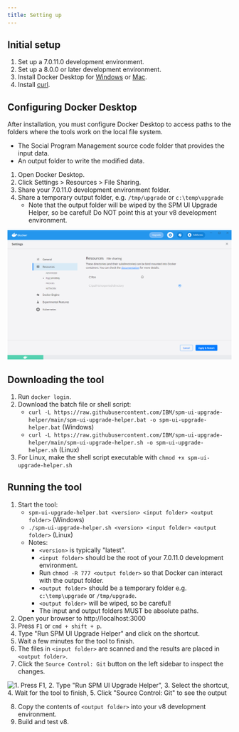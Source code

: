 ```yaml
---
title: Setting up
---
```


## Initial setup

1. Set up a 7.0.11.0 development environment.
2. Set up a 8.0.0 or later development environment.
3. Install Docker Desktop for [Windows](https://docs.docker.com/docker-for-windows/install/) or [Mac](https://docs.docker.com/docker-for-mac/install/).
4. Install [curl](https://curl.se/download.html).

## Configuring Docker Desktop

After installation, you must configure Docker Desktop to access paths to the folders where the tools work on the local file system. 

- The Social Program Management source code folder that provides the input data. 
- An output folder to write the modified data.

1. Open Docker Desktop.
2. Click Settings > Resources > File Sharing.
3. Share your 7.0.11.0 development environment folder.
4. Share a temporary output folder, e.g. `/tmp/upgrade` or `c:\temp\upgrade`
    - Note that the output folder will be wiped by the SPM UI Upgrade Helper, so be careful! Do NOT point this at your v8 development environment.

![1. Open Docker Desktop, 2. Click the Settings button then Resources then File Sharing, 3. Add the folder you want to share with the Docker container](../../images/docker-volume-sharing.png "Docker volume sharing screenshot")

## Downloading the tool

1. Run `docker login`.
2. Download the batch file or shell script:
    - `curl -L https://raw.githubusercontent.com/IBM/spm-ui-upgrade-helper/main/spm-ui-upgrade-helper.bat -o spm-ui-upgrade-helper.bat` (Windows)
    - `curl -L https://raw.githubusercontent.com/IBM/spm-ui-upgrade-helper/main/spm-ui-upgrade-helper.sh -o spm-ui-upgrade-helper.sh` (Linux)
3. For Linux, make the shell script executable with `chmod +x spm-ui-upgrade-helper.sh`

## Running the tool

1. Start the tool:
    - `spm-ui-upgrade-helper.bat <version> <input folder> <output folder>` (Windows)
    - `./spm-ui-upgrade-helper.sh <version> <input folder> <output folder>` (Linux)
    - Notes:
        - `<version>` is typically "latest".
        - `<input folder>` should be the root of your 7.0.11.0 development environment.
        - Run `chmod -R 777 <output folder>` so that Docker can interact with the output folder.
        - `<output folder>` should be a temporary folder e.g. `c:\temp\upgrade` or `/tmp/upgrade`.
        - `<output folder>` will be wiped, so be careful!
        - The input and output folders MUST be absolute paths.
2. Open your browser to http://localhost:3000
3. Press `F1` or `cmd + shift + p`.
4. Type "Run SPM UI Upgrade Helper" and click on the shortcut.
5. Wait a few minutes for the tool to finish.
8. The files in `<input folder>` are scanned and the results are placed in `<output folder>`.
7. Click the `Source Control: Git` button on the left sidebar to inspect the changes.

![1. Press F1, 2. Type "Run SPM UI Upgrade Helper", 3. Select the shortcut, 4. Wait for the tool to finish, 5. Click "Source Control: Git" to see the output](../../images/upgrade-helper.gif "Running the UI Upgrade Helper tool")

8. Copy the contents of `<output folder>` into your v8 development environment.
9. Build and test v8.
